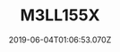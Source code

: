 ---
artist: FKA Twigs
title: M3LL155X
cover: ../../static/assets/album_fkatwigs-m3ll155x.jpg
date: 2019-06-04T01:06:53.070Z
release-year: '2015'
---